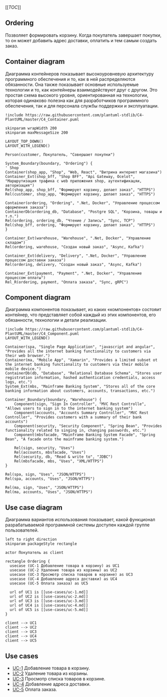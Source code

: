 [[_TOC_]]

## Ordering
Позволяет формировать корзину.
Когда покупатель завершает покупки, то он может добавить адрес доставки,
оплатить и тем самым создать заказ.

## Container diagram
Диаграмма контейнеров показывает высокоуровневую архитектуру программного обеспечения и то, как в ней распределяются обязанности. Она также показывает основные используемые технологии и то, как контейнеры взаимодействуют друг с другом. Это простая схема высокого уровня, ориентированная на технологии, которая одинаково полезна как для разработчиков программного обеспечения, так и для персонала службы поддержки и эксплуатации.

```plantuml
!include https://raw.githubusercontent.com/plantuml-stdlib/C4-PlantUML/master/C4_Container.puml

skinparam wrapWidth 200
skinparam maxMessageSize 200

LAYOUT_TOP_DOWN()
LAYOUT_WITH_LEGEND()

Person(customer, Покупатель, "Совершает покупки")

System_Boundary(boundary, "Ordering") {
' Shop
Container(shop_app, "Shop", "Web, React", "Витрина интернет магазина")
Container_Ext(shop_bff, "Shop BFF", "Api Gateway, Ocelot", "Маршрутизация трафика c web приложения shop, аутентификацяи, авторизация")
Rel(shop_app, shop_bff, "Формирует корзину, делает заказ", "HTTPS")
Rel(customer, shop_app, "Формирует корзину, делает заказ", "HTTPS")

Container(ordering, "Ordering", ".Net, Docker", "Управление процессом оформления заказа")
ContainerDb(ordering_db, "Database", "Postgre SQL", "Корзина, товары и т.п.")
Rel(ordering, ordering_db, "Чтение / Запись", "Sync, TCP")
Rel(shop_bff, ordering, "Формирует корзину, делает заказ", "HTTPS")
}

Container_Ext(warehouse, "Warehouse", ".Net, Docker", "Управление складом")
Rel(ordering, warehouse, "Cоздан новый заказ", "Async, Kafka")

Container_Ext(delivery, "Delivery", ".Net, Docker", "Управление процессом доставки заказа")
Rel(ordering, delivery, "Cоздан новый заказ", "Async, Kafka")

Container_Ext(payment, "Payment", ".Net, Docker", "Управление процессом оплаты")
Rel_R(ordering, payment, "Оплата заказа", "Sync, gRPC")
```

## Component diagram
Диаграмма компонентов показывает, из каких «компонентов» состояит контейнер, что представляет собой каждый из этих компонентов, его обязанности, технологии и детали реализации.

```plantuml
!include https://raw.githubusercontent.com/plantuml-stdlib/C4-PlantUML/master/C4_Component.puml
LAYOUT_WITH_LEGEND()

Container(spa, "Single Page Application", "javascript and angular", "Provides all the internet banking functionality to customers via their web browser.")
Container(ma, "Mobile App", "Xamarin", "Provides a limited subset ot the internet banking functionality to customers via their mobile mobile device.")
ContainerDb(db, "Database", "Relational Database Schema", "Stores user registration information, hashed authentication credentials, access logs, etc.")
System_Ext(mbs, "Mainframe Banking System", "Stores all of the core banking information about customers, accounts, transactions, etc.")

Container_Boundary(boundary, "Warehouse") {
    Component(sign, "Sign In Controller", "MVC Rest Controlle", "Allows users to sign in to the internet banking system")
    Component(accounts, "Accounts Summary Controller", "MVC Rest Controller", "Provides customers with a summary of their bank accounts")
    Component(security, "Security Component", "Spring Bean", "Provides functionality related to singing in, changing passwords, etc.")
    Component(mbsfacade, "Mainframe Banking System Facade", "Spring Bean", "A facade onto the mainframe banking system.")

    Rel(sign, security, "Uses")
    Rel(accounts, mbsfacade, "Uses")
    Rel(security, db, "Read & write to", "JDBC")
    Rel(mbsfacade, mbs, "Uses", "XML/HTTPS")
}

Rel(spa, sign, "Uses", "JSON/HTTPS")
Rel(spa, accounts, "Uses", "JSON/HTTPS")

Rel(ma, sign, "Uses", "JSON/HTTPS")
Rel(ma, accounts, "Uses", "JSON/HTTPS")
```

## Use case diagram
Диаграмма вариантов использования показывает, какой функционал разрабатываемой программной системы доступен каждой группе пользователей.

```plantuml
left to right direction
skinparam packageStyle rectangle

actor Покупатель as client

rectangle Ordering {
  usecase (UC-1 Добавление товара в корзину) as UC1
  usecase (UC-2 Удаление товара из корзины) as UC2
  usecase (UC-3 Просмотр списка товаров в корзине) as UC3
  usecase (UC-4 Добавление адреса доставки) as UC4
  usecase (UC-5 Оплата заказа) as UC5

  url of UC1 is [[use-cases/uc-1.md]]
  url of UC2 is [[use-cases/uc-2.md]]
  url of UC3 is [[use-cases/uc-3.md]]
  url of UC4 is [[use-cases/uc-4.md]]
  url of UC5 is [[use-cases/uc-5.md]]
}

client --> UC1
client --> UC2
client --> UC3
client --> UC4
client --> UC5
```
## Use cases
- [UC-1](use-cases/uc-1.md) Добавление товара в корзину.
- [UC-2](use-cases/uc-2.md) Удаление товара из корзины.
- [UC-3](use-cases/uc-3.md) Просмотр списка товаров в корзине.
- [UC-4](use-cases/uc-4.md) Добавление адреса доставки.
- [UC-5](use-cases/uc-5.md) Оплата заказа.

